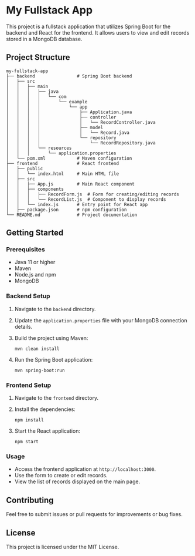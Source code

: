 # My Fullstack App

This project is a fullstack application that utilizes Spring Boot for the backend and React for the frontend. It allows users to view and edit records stored in a MongoDB database.

## Project Structure

```
my-fullstack-app
├── backend                # Spring Boot backend
│   ├── src
│   │   ├── main
│   │   │   ├── java
│   │   │   │   └── com
│   │   │   │       └── example
│   │   │   │           └── app
│   │   │   │               ├── Application.java
│   │   │   │               ├── controller
│   │   │   │               │   └── RecordController.java
│   │   │   │               ├── model
│   │   │   │               │   └── Record.java
│   │   │   │               └── repository
│   │   │   │                   └── RecordRepository.java
│   │   │   └── resources
│   │   │       └── application.properties
│   └── pom.xml            # Maven configuration
├── frontend               # React frontend
│   ├── public
│   │   └── index.html     # Main HTML file
│   ├── src
│   │   ├── App.js         # Main React component
│   │   ├── components
│   │   │   ├── RecordForm.js  # Form for creating/editing records
│   │   │   └── RecordList.js  # Component to display records
│   │   └── index.js       # Entry point for React app
│   ├── package.json       # npm configuration
└── README.md              # Project documentation
```

## Getting Started

### Prerequisites

- Java 11 or higher
- Maven
- Node.js and npm
- MongoDB

### Backend Setup

1. Navigate to the `backend` directory.
2. Update the `application.properties` file with your MongoDB connection details.
3. Build the project using Maven:

   ```
   mvn clean install
   ```

4. Run the Spring Boot application:

   ```
   mvn spring-boot:run
   ```

### Frontend Setup

1. Navigate to the `frontend` directory.
2. Install the dependencies:

   ```
   npm install
   ```

3. Start the React application:

   ```
   npm start
   ```

### Usage

- Access the frontend application at `http://localhost:3000`.
- Use the form to create or edit records.
- View the list of records displayed on the main page.

## Contributing

Feel free to submit issues or pull requests for improvements or bug fixes. 

## License

This project is licensed under the MIT License.